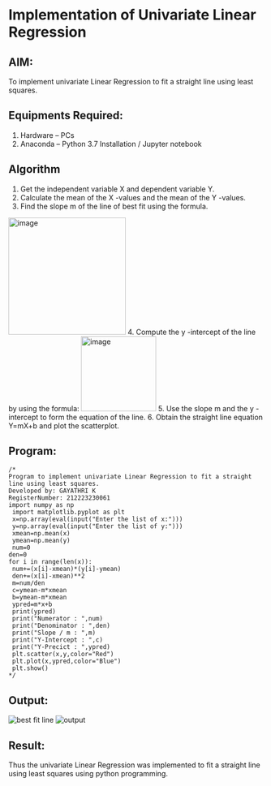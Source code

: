 # Implementation of Univariate Linear Regression
## AIM:
To implement univariate Linear Regression to fit a straight line using least squares.

## Equipments Required:
1. Hardware – PCs
2. Anaconda – Python 3.7 Installation / Jupyter notebook

## Algorithm
1. Get the independent variable X and dependent variable Y.
2. Calculate the mean of the X -values and the mean of the Y -values.
3. Find the slope m of the line of best fit using the formula. 
<img width="231" alt="image" src="https://user-images.githubusercontent.com/93026020/192078527-b3b5ee3e-992f-46c4-865b-3b7ce4ac54ad.png">
4. Compute the y -intercept of the line by using the formula:
<img width="148" alt="image" src="https://user-images.githubusercontent.com/93026020/192078545-79d70b90-7e9d-4b85-9f8b-9d7548a4c5a4.png">
5. Use the slope m and the y -intercept to form the equation of the line.
6. Obtain the straight line equation Y=mX+b and plot the scatterplot.

## Program:
```
/*
Program to implement univariate Linear Regression to fit a straight line using least squares.
Developed by: GAYATHRI K
RegisterNumber: 212223230061
import numpy as np
 import matplotlib.pyplot as plt
 x=np.array(eval(input("Enter the list of x:")))
 y=np.array(eval(input("Enter the list of y:")))
 xmean=np.mean(x)
 ymean=np.mean(y)
 num=0 
den=0 
for i in range(len(x)):
 num+=(x[i]-xmean)*(y[i]-ymean)
 den+=(x[i]-xmean)**2
 m=num/den
 c=ymean-m*xmean
 b=ymean-m*xmean
 ypred=m*x+b
 print(ypred)
 print("Numerator : ",num)
 print("Denominator : ",den)
 print("Slope / m : ",m)
 print("Y-Intercept : ",c)
 print("Y-Precict : ",ypred)
 plt.scatter(x,y,color="Red")
 plt.plot(x,ypred,color="Blue")
 plt.show()
*/
```

## Output:
![best fit line](sam.png)
![output](./output.png)


## Result:
Thus the univariate Linear Regression was implemented to fit a straight line using least squares using python programming.

